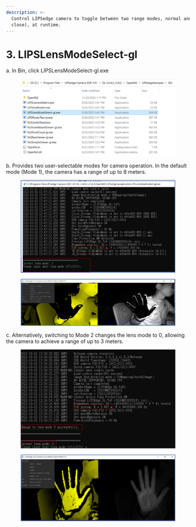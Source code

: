 ```yaml
---
description: >-
  Control LIPSedge camera to toggle between two range modes, normal and near(or
  close), at runtime.
---
```


# 3. LIPSLensModeSelect-gl

a. In Bin, click LIPSLensModeSelect-gl.exe

<figure><img src="../../.gitbook/assets/image (35).png" alt=""><figcaption></figcaption></figure>

&#x20;

b. Provides two user-selectable modes for camera operation. In the default mode (Mode 1), the camera has a range of up to 8 meters.

<figure><img src="../../.gitbook/assets/image (39).png" alt=""><figcaption></figcaption></figure>

<figure><img src="../../.gitbook/assets/image (36).png" alt=""><figcaption></figcaption></figure>

c. Alternatively, switching to Mode 2 changes the lens mode to 0, allowing the camera to achieve a range of up to 3 meters.

<figure><img src="../../.gitbook/assets/image (40).png" alt=""><figcaption></figcaption></figure>

<figure><img src="../../.gitbook/assets/image (44).png" alt=""><figcaption></figcaption></figure>
